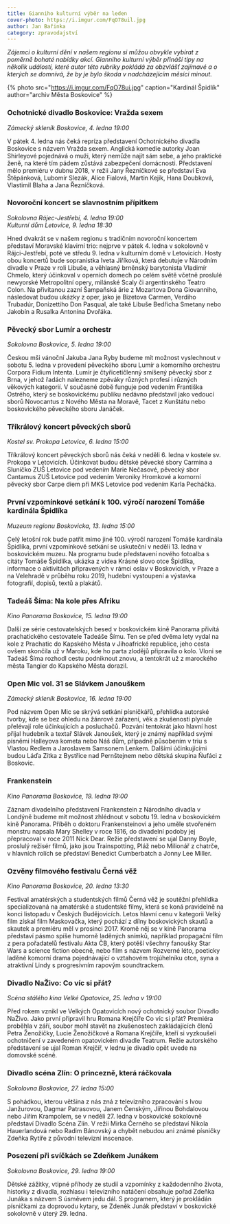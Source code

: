 ```yaml
---
title: Gianniho kulturní výběr na leden
cover-photo: https://i.imgur.com/FqO78uil.jpg
author: Jan Bařinka
category: zpravodajství
---
```


*Zájemci o kulturní dění v našem regionu si můžou obvykle vybírat z poměrně bohaté nabídky akcí. Gianniho kulturní výběr přináší tipy na několik událostí, které autor této rubriky pokládá za obzvlášť zajímavé a o kterých se domnívá, že by je bylo škoda v nadcházejícím měsíci minout.*

{% photo src="https://i.imgur.com/FqO78ui.jpg" caption="Kardinál Špidlík" author="archiv Města Boskovice" %}

### Ochotnické divadlo Boskovice: Vražda sexem

*Zámecký skleník Boskovice, 4. ledna 19:00*

V pátek 4. ledna nás čeká repríza představení Ochotnického divadla Boskovice s názvem Vražda sexem. Anglická komedie autorky Joan Shirleyové pojednává o muži, který nemůže najít sám sebe, a jeho praktické ženě, na které tím pádem zůstává zabezpečení domácnosti. Představení mělo premiéru v dubnu 2018, v režii Jany Řezníčkové se představí Eva Štěpánková, Lubomír Slezák, Alice Fialová, Martin Kejík, Hana Doubková, Vlastimil Blaha a Jana Řezníčková.

### Novoroční koncert se slavnostním přípitkem

*Sokolovna Rájec-Jestřebí, 4. ledna 19:00*  
*Kulturní dům Letovice, 9. ledna 18:30*

Hned dvakrát se v našem regionu s tradičním novoroční koncertem představí Moravské klavirní trio: nejprve v pátek 4. ledna v sokolovně v Rájci-Jestřebí, poté ve středu 9. ledna v kulturním domě v Letovicích. Hosty obou koncertů bude sopranistka Iveta Jiříková, která debutuje v Národním divadle v Praze v roli Libuše, a věhlasný brněnský barytonista Vladimír Chmelo, který účinkoval v operních domech po celém světě včetně proslulé newyorské Metropolitní opery, milánské Scaly či argentinského Teatro Colon. Na přivítanou zazní Šampaňská árie z Mozartova Dona Giovanniho, následovat budou ukázky z oper, jako je Bizetova Carmen, Verdiho Trubadúr, Donizettiho Don Pasqual, ale také Libuše Bedřicha Smetany nebo Jakobín a Rusalka Antonína Dvořáka.

### Pěvecký sbor Lumír a orchestr

*Sokolovna Boskovice, 5. ledna 19:00*

Českou mši vánoční Jakuba Jana Ryby budeme mít možnost vyslechnout v sobotu 5. ledna v provedení pěveckého sboru Lumír a komorního orchestru Corpora Fidium Intenta. Lumír je čtyřicetičlenný smíšený pěvecký sbor z Brna, v jehož řadách nalezneme zpěváky různých profesí i různých věkových kategorií. V současné době funguje pod vedením Františka Ostrého, který se boskovickému publiku nedávno představil jako vedoucí sborů Novocantus z Nového Města na Moravě, Tacet z Kunštátu nebo boskovického pěveckého sboru Janáček.

### Tříkrálový koncert pěveckých sborů

*Kostel sv. Prokopa Letovice, 6. ledna 15:00*

Tříkrálový koncert pěveckých sborů nás čeká v neděli 6. ledna v kostele sv. Prokopa v Letovicích. Účinkovat budou dětské pěvecké sbory Carmina a Sluníčko ZUŠ Letovice pod vedením Marie Nečasové, pěvecký sbor Cantamus ZUŠ Letovice pod vedením Veroniky Hromkové a komorní pěvecký sbor Carpe diem při MKS Letovice pod vedením Karla Pecháčka.

### První vzpomínkové setkání k 100. výročí narození Tomáše kardinála Špidlíka

*Muzeum regionu Boskovicka, 13. ledna 15:00*

Celý letošní rok bude patřit mimo jiné 100. výročí narození Tomáše kardinála Špidlíka, první vzpomínkové setkání se uskuteční v neděli 13. ledna v boskovickém muzeu. Na programu bude představení nového fotoalba s citáty Tomáše Špidlíka, ukázka z videa Krásné slovo otce Špidlíka, informace o aktivitách připravených v rámci oslav v Boskovicích, v Praze a na Velehradě v průběhu roku 2019, hudební vystoupení a výstavka fotografií, dopisů, textů a plakátů.

### Tadeáš Šíma: Na kole přes Afriku

*Kino Panorama Boskovice, 15. ledna 19:00*

Další ze série cestovatelských besed v boskovickém kině Panorama přivítá prachatického cestovatele Tadeáše Šímu. Ten se před dvěma lety vydal na kole z Prachatic do Kapského Města v Jihoafrické republice, jeho cesta ovšem skončila už v Maroku, kde ho parta zlodějů připravila o kolo. Vloni se Tadeáš Šíma rozhodl cestu podniknout znovu, a tentokrát už z marockého města Tangier do Kapského Města dorazil.

### Open Mic vol. 31 se Slávkem Janouškem

*Zámecký skleník Boskovice, 16. ledna 19:00*

Pod názvem Open Mic se skrývá setkání písničkářů, přehlídka autorské tvorby, kde se bez ohledu na žánrové zařazení, věk a zkušenosti plynule přelévají role účinkujících a posluchačů. Pozvání tentokrát jako hlavní host přijal hudebník a textař Slávek Janoušek, který je známý například svými písněmi Halleyova kometa nebo Náš dům, případně působením v triu s Vlastou Redlem a Jaroslavem Samsonem Lenkem. Dalšími účinkujícími budou Láďa Zítka z Bystřice nad Pernštejnem nebo dětská skupina Ňufáci z Boskovic.

### Frankenstein

*Kino Panorama Boskovice, 19. ledna 19:00*

Záznam divadelního představení Frankenstein z Národního divadla v Londýně budeme mít možnost zhlédnout v sobotu 19. ledna v boskovickém kině Panorama. Příběh o doktoru Frankensteinovi a jeho uměle stvořeném monstru napsala Mary Shelley v roce 1816, do divadelní podoby jej přepracoval v roce 2011 Nick Dear. Režie představení se ujal Danny Boyle, proslulý režisér filmů, jako jsou Trainspotting, Pláž nebo Milionář z chatrče, v hlavních rolích se představí Benedict Cumberbatch a Jonny Lee Miller.

### Ozvěny filmového festivalu Černá věž

*Kino Panorama Boskovice, 20. ledna 13:30*

Festival amatérských a studentských filmů Černá věž je soutěžní přehlídka specializovaná na amatérské a studentské filmy, která se koná pravidelně na konci listopadu v Českých Budějovicích. Letos hlavní cenu v kategorii Velký film získal film Maskovačka, který pochází z dílny boskovických skautů a skautek a premiéru měl v prosinci 2017. Kromě něj se v kině Panorama představí pásmo spíše humorně laděných snímků, například propagační film z pera pořadatelů festivalu Akta ČB, který potěší všechny fanoušky Star Wars a science fiction obecně, nebo film s názvem Rozverné léto, poeticky laděné komorní drama pojednávající o vztahovém trojúhelníku otce, syna a atraktivní Lindy s progresivním rapovým soundtrackem.

### Divadlo NaŽivo: Co víc si přát?

*Scéna stálého kina Velké Opatovice, 25. ledna v 19:00*

Před rokem vznikl ve Velkých Opatovicích nový ochotnický soubor Divadlo NaŽivo. Jako první připravil hru Romana Krejčíře Co víc si přát? Premiéra proběhla v září, soubor mohl stavět na zkušenostech zakládajících členů Petra Ženožičky, Lucie Ženožičkové a Romana Krejčíře, kteří si vyzkoušeli ochotničení v zavedeném opatovickém divadle Teatrum. Režie autorského představení se ujal Roman Krejčíř, v lednu je divadlo opět uvede na domovské scéně.

### Divadlo scéna Zlín: O princezně, která ráčkovala

*Sokolovna Boskovice, 27. ledna 15:00*

S pohádkou, kterou většina z nás zná z televizního zpracování s Ivou Janžurovou, Dagmar Patrasovou, Janem Čenským, Jiřinou Bohdalovou nebo Jiřím Krampolem, se v neděli 27. ledna v boskovické sokolovně představí Divadlo Scéna Zlín. V režii Mirka Černého se představí Nikola Hauerlandová nebo Radim Bánovský a chybět nebudou ani známé písničky Zdeňka Rytíře z původní televizní inscenace.

### Posezení při svíčkách se Zdeňkem Junákem

*Sokolovna Boskovice, 29. ledna 19:00*

Dětské zážitky, vtipné příhody ze studií a vzpomínky z každodenního života, historky z divadla, rozhlasu i televizního natáčení obsahuje pořad Zdeňka Junáka s názvem S úsměvem jedu dál. S programem, který je prokládán písničkami za doprovodu kytary, se Zdeněk Junák představí v boskovické sokolovně v úterý 29. ledna.